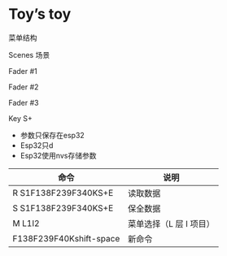 # Toy’s toy

菜单结构

Scenes 场景

Fader #1

Fader #2

Fader #3

Key     S+

- 参数只保存在esp32
- Esp32只d
- Esp32使用nvs存储参数

| 命令 | 说明 |
| --- | --- |
| R S1F138F239F340KS+E | 读取数据 |
| S S1F138F239F340KS+E | 保全数据 |
| M L1I2 | 菜单选择（L 层 I 项目） |
| F138F239F40Kshift-space | 新命令 |